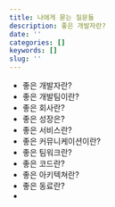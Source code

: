 ```yaml
---
title: 나에게 묻는 질문들
description: 좋은 개발자란?
date: ''
categories: []
keywords: []
slug: ''
---
```


*   좋은 개발자란?
*   좋은 개발팀이란?
*   좋은 회사란?
*   좋은 성장은?
*   좋은 서비스란?
*   좋은 커뮤니케이션이란?
*   좋은 팀워크란?
*   좋은 코드란?
*   좋은 아키텍쳐란?
*   좋은 동료란?
*